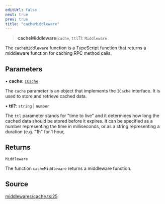 ```yaml
---
editUrl: false
next: true
prev: true
title: "cacheMiddleware"
---
```


> **cacheMiddleware**(`cache`, `ttl`?): `Middleware`

The `cacheMiddleware` function is a TypeScript function that returns a middleware function for
caching RPC method calls.

## Parameters

• **cache**: [`ICache`](../interfaces/ICache.md)

The `cache` parameter is an object that implements the `ICache` interface.
It is used to store and retrieve cached data.

• **ttl?**: `string` \| `number`

The `ttl` parameter stands for "time to live" and it determines how
long the cached data should be stored before it expires. It can be specified as a number
representing the time in milliseconds, or as a string representing a duration (e.g. "1h" for 1 hour,

## Returns

`Middleware`

The function `cacheMiddleware` returns a middleware function.

## Source

[middlewares/cache.ts:25](https://github.com/chord-ts/rpc/blob/1be4c49/src/middlewares/cache.ts#L25)
